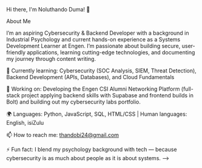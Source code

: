Hi there, I'm Noluthando Duma! 👋

About Me 

I’m an aspiring Cybersecurity & Backend Developer with a background in Industrial Psychology and current hands-on experience as a Systems Development Learner at Engen. I’m passionate about building secure, user-friendly applications, learning cutting-edge technologies, and documenting my journey through content writing.

🌱 Currently learning: Cybersecurity (SOC Analysis, SIEM, Threat Detection), Backend Development (APIs, Databases), and Cloud Fundamentals

🔭 Working on: Developing the Engen CSI Alumni Networking Platform (full-stack project applying backend skills with Supabase and frontend builds in Bolt) and building out my cybersecurity labs portfolio.

🌍 Languages: Python, JavaScript, SQL, HTML/CSS | Human languages: English, isiZulu

📫 How to reach me: thandobi24@gmail.com

⚡ Fun fact: I blend my psychology background with tech — because cybersecurity is as much about people as it is about systems.
-->
